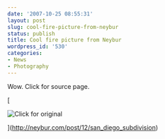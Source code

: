 ```yaml
---
date: '2007-10-25 08:55:31'
layout: post
slug: cool-fire-picture-from-neybur
status: publish
title: Cool fire picture from Neybur
wordpress_id: '530'
categories:
- News
- Photography
---
```


Wow. Click for source page.

[


![Click for original](http://www.phfactor.net/wp-pics/san_diego-wp.jpg)



](http://neybur.com/post/12/san_diego_subdivision)
